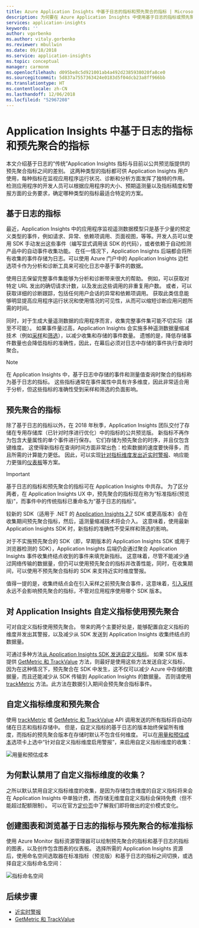 ```yaml
---
title: Azure Application Insights 中基于日志的指标和预先聚合的指标 | Microsoft Docs
description: 为何要在 Azure Application Insights 中使用基于日志的指标或预先聚合的指标
services: application-insights
keywords: ''
author: vgorbenko
ms.author: vitaly.gorbenko
ms.reviewer: mbullwin
ms.date: 09/18/2018
ms.service: application-insights
ms.topic: conceptual
manager: carmonm
ms.openlocfilehash: d095be8c5d921001ab4a492d2385938020fa8ce0
ms.sourcegitcommit: 5d837a7557363424e0183d5f04dcb23a8ff966bb
ms.translationtype: HT
ms.contentlocale: zh-CN
ms.lasthandoff: 12/06/2018
ms.locfileid: "52967208"
---
```

# <a name="log-based-and-pre-aggregated-metrics-in-application-insights"></a>Application Insights 中基于日志的指标和预先聚合的指标

本文介绍基于日志的“传统”Application Insights 指标与目前以公共预览版提供的预先聚合指标之间的差别。 这两种类型的指标都可供 Application Insights 用户使用，每种指标在监视应用程序运行状况、诊断和分析方面发挥了独特的作用。 检测应用程序的开发人员可以根据应用程序的大小、预期遥测量以及指标精度和警报方面的业务要求，确定哪种类型的指标最适合特定的方案。

## <a name="log-based-metrics"></a>基于日志的指标

最近，Application Insights 中的应用程序监视遥测数据模型只是基于少量的预定义类型的事件，例如请求、异常、依赖项调用、页面视图，等等。开发人员可以使用 SDK 手动发出这些事件（编写显式调用该 SDK 的代码），或者依赖于自动检测产品中的自动事件收集功能。 在任一情况下，Application Insights 后端都会将所有收集的事件存储为日志。可以使用 Azure 门户中的 Application Insights 边栏选项卡作为分析和诊断工具来可视化日志中基于事件的数据。

使用日志保留完整事件集能够为分析和诊断带来很大的帮助。 例如，可以获取对特定 URL 发出的确切请求计数，以及发出这些调用的非重复用户数。 或者，可以获取详细的诊断跟踪，包括任何用户会话的异常和依赖项调用。 获取此类信息能够明显提高应用程序运行状况和使用情况的可见性，从而可以缩短诊断应用问题所需的时间。 

同时，对于生成大量遥测数据的应用程序而言，收集完整事件集可能不切实际（甚至不可能）。 如果事件量过高，Application Insights 会实施多种遥测数据量缩减技术（例如[采样](https://docs.microsoft.com/azure/application-insights/app-insights-sampling)和[筛选](https://docs.microsoft.com/azure/application-insights/app-insights-api-filtering-sampling)），以减少收集和存储的事件数量。 遗憾的是，降低存储事件数量也会降低指标的准确性，因此，在幕后必须对日志中存储的事件执行查询时聚合。

> [!NOTE]
> 在 Application Insights 中，基于日志中存储的事件和测量值查询时聚合的指标称为基于日志的指标。 这些指标通常在事件属性中具有许多维度，因此非常适合用于分析，但这些指标的准确性受到采样和筛选的负面影响。

## <a name="pre-aggregated-metrics"></a>预先聚合的指标

除了基于日志的指标以外，在 2018 年秋季，Application Insights 团队交付了存储在专用存储库（已针对时序进行优化）中的指标的公共预览版。 新指标不再作为包含大量属性的单个事件进行保存。 它们存储为预先聚合的时序，并且仅包含键维度。 这使得新指标在查询时间方面非常出色：检索数据的速度要快得多，而且所需的计算能力更低。 因此，可以实现[针对指标维度发出近实时警报](https://docs.microsoft.com/azure/monitoring-and-diagnostics/monitoring-near-real-time-metric-alerts)、响应能力更强的[仪表板](https://docs.microsoft.com/azure/application-insights/app-insights-dashboards)等方案。

> [!IMPORTANT]
> 基于日志的指标和预先聚合的指标可在 Application Insights 中共存。 为了区分两者，在 Application Insights UX 中，预先聚合的指标现在称为“标准指标(预览版)”，而事件中的传统指标已重命名为“基于日志的指标”。

较新的 SDK（适用于 .NET 的 [Application Insights 2.7](https://www.nuget.org/packages/Microsoft.ApplicationInsights/2.7.2) SDK 或更高版本）会在收集期间预先聚合指标，然后，遥测量缩减技术将会介入。 这意味着，使用最新 Application Insights SDK 时，新指标的准确性不受采样和筛选的影响。

对于不实施预先聚合的 SDK（即，早期版本的 Application Insights SDK 或用于浏览器检测的 SDK），Application Insights 后端仍会通过聚合 Application Insights 事件收集终结点收到的事件来填充新指标。 这意味着，尽管不能减少通过网络传输的数据量，但仍可以使用预先聚合的指标并改善性能，同时，在收集期间，可以使用不预先聚合指标的 SDK 来支持近实时维度警报。

值得一提的是，收集终结点会在引入采样之前预先聚合事件，这意味着，[引入采样](https://docs.microsoft.com/azure/application-insights/app-insights-sampling)永远不会影响预先聚合的指标，不管对应用程序使用哪个 SDK 版本。  

## <a name="using-pre-aggregation-with-application-insights-custom-metrics"></a>对 Application Insights 自定义指标使用预先聚合

可对自定义指标使用预先聚合。 带来的两个主要好处是，能够配置自定义指标的维度并发出其警报，以及减少从 SDK 发送到 Application Insights 收集终结点的数据量。

可通过多种方法[从 Application Insights SDK 发送自定义指标](https://docs.microsoft.com/azure/application-insights/app-insights-api-custom-events-metrics)。 如果 SDK 版本提供 [GetMetric 和 TrackValue](https://docs.microsoft.com/azure/application-insights/app-insights-api-custom-events-metrics#getmetric) 方法，则最好是使用这些方法发送自定义指标，因为在这种情况下，预先聚合在 SDK 中发生，这不仅可以减少 Azure 中存储的数据量，而且还能减少从 SDK 传输到 Application Insights 的数据量。 否则请使用 [trackMetric](https://docs.microsoft.com/azure/application-insights/app-insights-api-custom-events-metrics#trackmetric) 方法。此方法在数据引入期间会预先聚合指标事件。

## <a name="custom-metrics-dimensions-and-pre-aggregation"></a>自定义指标维度和预先聚合

使用 [trackMetric](https://docs.microsoft.com/azure/application-insights/app-insights-api-custom-events-metrics#trackmetric) 或 [GetMetric 和 TrackValue](https://docs.microsoft.com/azure/application-insights/app-insights-api-custom-events-metrics#getmetric) API 调用发送的所有指标将自动存储在日志和指标存储中。 但是，自定义指标的基于日志的版本始终保留所有维度，而指标的预先聚合版本在存储时默认不包含任何维度。 可以在[用量和预估成本](https://docs.microsoft.com/azure/application-insights/app-insights-pricing)选项卡上选中“针对自定义指标维度启用警报”，来启用自定义指标维度的收集： 

![用量和预估成本](./media/pre-aggregated-metrics-log-metrics/001-cost.png)

## <a name="why-is-collection-of-custom-metrics-dimensions-turned-off-by-default"></a>为何默认禁用了自定义指标维度的收集？

之所以默认禁用自定义指标维度的收集，是因为存储包含维度的自定义指标将来会在 Application Insights 中单独计费，而存储无维度自定义指标会保持免费（但不能超过配额限制）。 可以在官方[定价页](https://azure.microsoft.com/pricing/details/monitor/)中了解我们即将做出的定价模式变化。

## <a name="creating-charts-and-exploring-log-based-and-standard-pre-aggregated-metrics"></a>创建图表和浏览基于日志的指标与预先聚合的标准指标

使用 Azure Monitor 指标资源管理器可以绘制预先聚合的指标和基于日志的指标的图表，以及创作包含图表的仪表板。 选择所需的 Application Insights 资源后，使用命名空间选取器在标准指标（预览版）和基于日志的指标之间切换，或选择自定义指标命名空间：

![指标命名空间](./media/pre-aggregated-metrics-log-metrics/002-metric-namespace.png)

## <a name="next-steps"></a>后续步骤

* [近实时警报](https://docs.microsoft.com/azure/monitoring-and-diagnostics/monitoring-near-real-time-metric-alerts)
* [GetMetric 和 TrackValue](https://docs.microsoft.com/azure/application-insights/app-insights-api-custom-events-metrics#getmetric)
